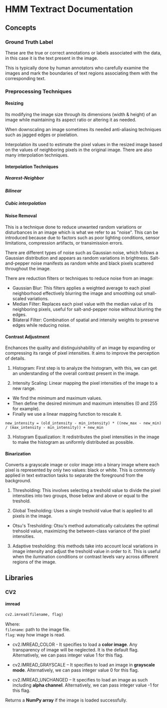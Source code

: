# HMM Textract Documentation

## Concepts

### Ground Truth Label
These are the true or correct annotations or labels associated with the data, in this case it is the text present in the image.

This is typically done by human annotators who carefully examine the images and mark the boundaries of text regions associating them with the corresponding text.

### Preprocessing Techniques

#### Resizing

Its modifying the image size through its dimensions (width & height) of an image while maintaining its aspect ratio or altering it as needed.

When downscaling an image sometimes its needed anti-aliasing techniques such as jagged edges or pixelation.

Interpolation its used to estimate the pixel values in the resized image based on the values of neighboring pixels in the original image. There are also many interpolation techniques.

#### Interpolation Techniques

##### Nearest-Neighbor

##### Bilinear

##### Cubic interpolation

#### Noise Removal

This is a technique done to reduce unwanted random variations or disturbances in an image which is what we refer to as "noise". This can be introduced because due to factors such as poor lighting conditions, sensor limitations, compression artifacts, or transimission errors.

There are different types of noise such as Gaussian noise, which follows a Gaussian distribution and appears as random variations in brightness. Salt-and-pepper noise manifests as random white and black pixels scattered throughout the image.

There are reduction filters or techniques to reduce noise from an image:
- Gaussian Blur: This filters applies a weighted average to each pixel neighborhood effectively blurring the image and smoothing out small-scaled variations.
- Median Filter: Replaces each pixel value with the median value of its neighboring pixels, useful for salt-and-pepper noise without blurring the edges.
- Bilateral Filter: Combination of spatial and intensity weights to preserve edges while reducing noise.

#### Contrast Adjustment

Enchances the quality and distinguishability of an image by expanding or compressing its range of pixel intensities. It aims to improve the perception of details.

1. Histogram: First step is to analyze the histogram, with this, we can get an understanding of the overall contrast present in the image.

2. Intensity Scaling: Linear mapping the pixel intensities of the image to a new range.
- We find the minimum and maximum values.
- Then define the desired minimum and maximum intensities (0 and 255 for example).
- Finally we use a linear mapping function to rescale it.
```
new_intensity = (old_intensity - min_intensity) * ((new_max - new_min) / (max_intensity - min_intensity)) + new_min
```
3. Histogram Equalization: It redistributes the pixel intensities in the image to make the histogram as uniformly distributed as possible.

#### Binarization

Converts a grayscale image or color image into a binary image where each pixel is represented by only two values: black or white. This is commonly applied in text extraction tasks to separate the foreground from the background.

1. Thresholding: This involves selecting a treshold value to divide the pixel intensities into two groups, those below and above or equal to the treshold.

2. Global Tresholding: Uses a single treshold value that is applied to all pixels in the image.
- Otsu's Tresholding: Otsu's method automatically calculates the optimal trehsold value, maximizing the between-class variance of the pixel intensities.

3. Adaptive tresholding: this methods take into account local variations in image intensity and adjust the treshold value in order to it. This is useful when the ilumination conditions or contrast levels vary across different regions of the image.

## Libraries

### CV2

#### imread

```py
cv2.imread(filename, flag)
```
Where:  
```filename```: path to the image file.  
```flag```: way how image is read.    
- cv2.IMREAD_COLOR - It specifies to load a **color image**. Any transparency of image will be neglected. It is the default flag. Alternatively, we can pass integer value 1 for this flag.

- cv2.IMREAD_GRAYSCALE – It specifies to load an image in **grayscale mode**. Alternatively, we can pass integer value 0 for this flag. 

- cv2.IMREAD_UNCHANGED – It specifies to load an image as such including **alpha channel**. Alternatively, we can pass integer value -1 for this flag.

Returns a **NumPy array** if the image is loaded successfully.

